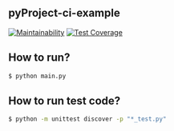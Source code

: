 ## pyProject-ci-example

[![Maintainability](https://api.codeclimate.com/v1/badges/3dd767be601c0d7e3d5c/maintainability)](https://codeclimate.com/github/sparklabel/pyProject_ci_exmaple/maintainability) [![Test Coverage](https://api.codeclimate.com/v1/badges/3dd767be601c0d7e3d5c/test_coverage)](https://codeclimate.com/github/sparklabel/pyProject_ci_exmaple/test_coverage)


## How to run?

```sh
$ python main.py
```

## How to run test code?

```sh
$ python -m unittest discover -p "*_test.py"
```